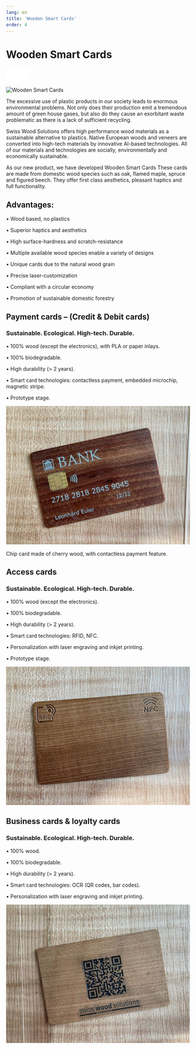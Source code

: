 ```yaml
---
lang: en
title: 'Wooden Smart Cards'
order: 4
---
```


<div class="full-width-kenburns">
<div class="wrap-bg-image">

# Wooden Smart Cards

![](/assets/images/arrow-d-white.svg)

</div>
<img srcset="/assets/images/nologoetiennejpeg.jpg"
     src="/assets/images/nologoetiennejpeg.jpg" alt="Wooden Smart Cards">
</div>

<div class="full-width-grey">
<div class="wrap -cols2">

The excessive use of plastic products in our society leads to enormous environmental problems. Not only does their production emit a tremendous amount of green house gases, but also do they cause an exorbitant waste problematic as there is a lack of sufficient recycling.

Swiss Wood Solutions offers high performance wood materials as a sustainable alternative to plastics. Native European woods and veneers are converted into high-tech materials by innovative AI-based technologies. All of our materials and technologies are socially, environmentally and economically sustainable.

As our new product, we have developed Wooden Smart Cards These cards are made from domestic wood species such as oak, flamed maple, spruce and figured beech. They offer first class aesthetics, pleasant haptics and full functionality.

## Advantages:
 
• Wood based, no plastics

• Superior haptics and aesthetics

• High surface-hardness and scratch-resistance 

• Multiple available wood species enable a variety of designs

• Unique cards due to the natural wood grain

• Precise laser-customization

• Compliant with a circular economy

• Promotion of sustainable domestic forestry


</div>
</div>

<div class="full-width">
<div class="wrap">

## Payment cards – (Credit & Debit cards)

### Sustainable. Ecological. High-tech. Durable. 

• 100% wood (except the electronics), with PLA or paper inlays.

• 100% biodegradable. 

• High durability (> 2 years).

• Smart card technologies:  contactless payment, embedded microchip, magnetic stripe.

• Prototype stage.

<img srcset="/assets/images/Payment card.jpg"
     src="/assets/images/Payment card.jpg" alt="Chip card made of cherry wood, with contactless payment feature">
<figcaption>Chip card made of cherry wood, with contactless payment feature.</figcaption>

</div>
</div>

<div class="full-width-grey">
<div class="wrap">

## Access cards

### Sustainable. Ecological. High-tech. Durable. 

• 100% wood (except the electronics).

• 100% biodegradable. 

• High durability (> 2 years).

• Smart card technologies:  RFID, NFC.

• Personalization with laser engraving and inkjet printing.

• Prototype stage.

<div class="picturegallery">
     <a href="/assets/images/Access card.jpg">
          <img src="/assets/images/Access card.jpg" alt="Access card from maple">
     </a>
</div>

</div>
</div>

<div class="full-width">
<div class="wrap">

## Business cards & loyalty cards

### Sustainable. Ecological. High-tech. Durable. 

• 100% wood.

• 100% biodegradable. 

• High durability (> 2 years).

• Smart card technologies:  OCR (QR codes, bar codes).

• Personalization with laser engraving and inkjet printing.

<div class="picturegallery">
     <a href="/assets/images/Business card.jpg">
          <img src="/assets/images/Business card.jpg" alt="Swiss Wood Solutions business card with QR code from maple wood ">
     </a>
</div>

</div>
</div>
